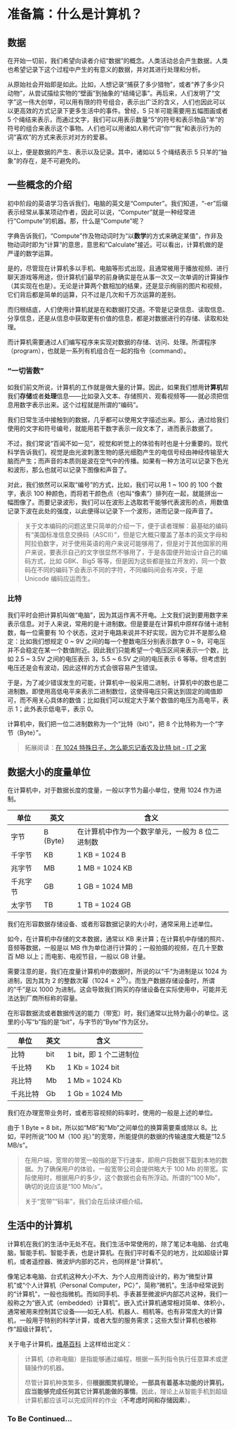 # 准备篇：什么是计算机？

## 数据

在开始一切前，我们希望向读者介绍“数据”的概念。人类活动总会产生数据，人类也希望记录下这个过程中产生的有意义的数据，并对其进行处理和分析。

从原始社会开始即是如此。比如，人想记录“捕获了多少猎物”，或者“养了多少只动物”，从尝试描绘实物的“壁画”到抽象的“结绳记事”。再后来，人们发明了“文字”这一伟大创举，可以用有限的符号组合，表示出广泛的含义，人们也因此可以以更高效的方式记录下更多生活中的事件。曾经，5 只羊可能需要用五幅图画或者 5 个绳结来表示，而通过文字，我们可以用表示数量“5”的符号和表示物品“羊”的符号的组合来表示这个事物。人们也可以用诸如人称代词“你”“我”和表示行为的词“喜欢”的方式来表示对对方的爱慕。

以上，便是数据的产生、表示以及记录。其中，诸如以 5 个绳结表示 5 只羊的“抽象”的存在，是不可避免的。

## 一些概念的介绍

初中阶段的英语学习告诉我们，电脑的英文是“Computer”。我们知道，“-er”后缀表示经常从事某项动作者，因此可以说，“Computer”就是一种经常进行“Compute”的机器。那，什么是“Compute”呢？

字典告诉我们，“Compute”作及物动词时为“以**数学**的方式来确定某值”，作非及物动词时即为“计算”的意思，意思和“Calculate”接近。可以看出，计算机做的是严谨的数学运算。

是的，尽管现在计算机多以手机、电脑等形式出现，且通常被用于播放视频、进行聊天游戏等用途，但计算机们最早的前身确实是在从事一次又一次单调的计算操作（其实现在也是）。无论是计算两个数相加的结果，还是显示绚丽的图片和视频，它们背后都是简单的运算，只不过是几次和千万次运算的差别。

而归根结底，人们使用计算机就是在和数据打交道。不管是记录信息、读取信息、分享信息，还是从信息中获取更有价值的信息，都是对数据进行的存储、读取和处理。

而计算机需要通过人们编写程序来实现对数据的存储、访问、处理。所谓程序（program），也就是一系列有机组合在一起的指令（command）。

### “一切皆数”

如我们前文所说，计算机的工作就是做大量的计算。因此，如果我们想用**计算机**帮我们**存储**或者**处理**信息——比如录入文本、存储照片、观看视频等——就必须把信息用数字表示出来。这个过程就是所谓的“编码”。

我们日常生活中接触到的数据，几乎都可以使用文字描述出来。那么，通过给我们使用的文字和符号编号，就能用若干数字表示一段文本了，进而表示数据了。

不过，我们常说“百闻不如一见”，视觉和听觉上的体验有时也是十分重要的。现代科学告诉我们，视觉是由光波刺激生物的感光细胞产生的电信号经由神经传输至大脑而产生；而声音的本质则是波在空气中的传播。如果有一种方法可以记录下色光和波形，那么也就可以记录下图像和声音了。

对此，我们依然可以采取“编号”的方式，比如，我们可以用 1 ~ 100 的 100 个数字，表示 100 种颜色，而将若干颜色点（也叫“像素”）排列在一起，就能拼出一幅图像了。而要记录波形，我们可以在波形上选取若干能够代表波形的点，用数值记录下波在此处的强度，以此便得以记录下一个波形，进而记录一段声音了。

> 关于文本编码的问题这里只简单的介绍一下，便于读者理解：最基础的编码有“美国标准信息交换码（ASCII）”，但是它大概只覆盖了基本的英文字母和阿拉伯数字，对于使用英语的用户来说可能够用了，但是对于其他国家的用户来说，要表示自己的文字很显然不够用了，于是各国便开始设计自己的编码方式，比如 GBK、Big5 等等，但是因为这些都是独立开发的，同一个数码在不同的编码下会表示不同的字符，不同编码间会有冲突，于是 Unicode 编码应运而生。

### 比特

我们平时会把计算机叫做“电脑”，因为其运作离不开电。上文我们说到要用数字来表示信息。对于人来说，常用的是十进制数。但是要是在计算机中原样存储十进制数，每一位需要有 10 个状态，这对于电路来说并不好实现，因为它并不是那么稳定：比如我们想规定 0 \~ 9V 之间的每一个整数电压分别表示数字 0 \~ 9，可电压并不会稳定在某一个数值附近。因此我们只能希望一个电压区间来表示一个数，比如 2.5 \~ 3.5V 之间的电压表示 3，5.5 \~ 6.5V 之间的电压表示 6 等等。但考虑到电压还是会有波动，因此这样的方式会很容易产生错误。

于是，为了减少错误发生的可能，计算机中一般采用二进制，计算机中的数也是二进制数。即使用高低电平来表示二进制数位，这使得电压只需达到固定的阈值即可，而不用关心具体的数值；比如我们可以规定大于某个数值的电压为高电平，表示 1；此外表示低电平，表示 0。

计算机中，我们把一位二进制数称为一个“比特（bit）”，把 8 个比特称为一个“字节（Byte）”。

> 拓展阅读：[在 1024 特殊日子，怎么能忘记香农及比特 bit - IT 之家](https://www.ithome.com/0/515/575.htm)

## 数据大小的度量单位

在计算机中，对于数据长度的度量，一般以字节为最小单位，使用 1024 作为进制。

| 单位     | 英文     | 含义                                            |
| -------- | -------- | ----------------------------------------------- |
| 字节     | B (Byte) | 在计算机中作为一个数字单元，一般为 8 位二进制数 |
| 千字节   | KB       | 1 KB = 1024 B                                   |
| 兆字节   | MB       | 1 MB = 1024 KB                                  |
| 千兆字节 | GB       | 1 GB = 1024 MB                                  |
| 太字节   | TB       | 1 TB = 1024 GB                                  |

我们在形容数据存储设备、或者形容数据记录的大小时，通常采用上述单位。

如今，在计算机中存储的文本数据，通常以 KB 来计算；在计算机中存储的照片、音频等数据，一般是以 MB 作为单位进行计算的；一般拍摄的视频，在几十至数百 MB 以上；而电影、电视节目，一般以 GB 计量。

需要注意的是，我们在度量计算机中的数据时，所说的以“千”为进制是以 1024 为进制，因为其为 2 的整数次幂（$1024 = 2^{10}$）。而生产数据存储设备时，所谓的“千”是以 1000 为进制。这会导致我们购买的存储设备在实际使用中，可能并无法达到厂商所标称的容量。

在形容数据流或者数据传送的能力（带宽）时，我们通常以比特为最小的单位。这里的小写“b”指的是“bit”，与字节的“Byte”作为区分。

| 单位     | 英文 | 含义                   |
| -------- | ---- | ---------------------- |
| 比特     | bit  | 1 bit，即 1 个二进制位 |
| 千比特   | Kb   | 1 Kb = 1024 bit        |
| 兆比特   | Mb   | 1 Mb = 1024 Kb         |
| 千兆比特 | Gb   | 1 Gb = 1024 Mb         |

我们在办理宽带业务时，或者形容视频的码率时，使用的一般是上述的单位。

由于 1 Byte = 8 bit，所以如“MB”和“Mb”之间单位的换算需要乘或除以 8。比如，平时所说“100 M（100 兆）”的宽带，所能提供的数据的传输速度大概是“12.5 MB/s”。

> 在用户端，宽带的带宽一般指的是下行速率，即用户将数据下载到本地的数据。为了确保用户的体验，一般宽带公司会提供略大于 100 Mb 的带宽。实际使用时，根据用户的多少，这个数据也会有所浮动。所谓的“100 Mb”，确切的说应该是“100 Mb/s”。
>
> 关于“宽带”“码率”，我们会在后续详细介绍。

## 生活中的计算机

计算机在我们的生活中无处不在。我们生活中常使用的，除了笔记本电脑、台式电脑，智能手机、智能手表，也是计算机。在我们平时看不见的地方，比如超级计算机，或者遥控器、微波炉内部的芯片，也同样是“计算机”。

像笔记本电脑、台式机这种大小不大、为个人应用而设计的，称为“微型计算机”或“个人计算机（Personal Computer，PC）”，简称“微机”。生活中经常说到的“计算机”，一般也指微机。而如同手机、手表甚至微波炉内部芯片这种，我们一般称之为“嵌入式（embedded）计算机”。嵌入式计算机通常相对简单、体积小，通常被用来控制其它设备——如无人机、机器人、相机等。也有非常庞大的计算机，一般用于特别的科学计算，或者大型的服务需求；这些大型计算机也被称作“超级计算机”。

关于电子计算机，[维基百科](https://zh.wikipedia.org/wiki/电子计算机) 上这样给出定义：

> 计算机（亦称电脑）是指能够通过编程，根据一系列指令执行任意算术或逻辑操作的机器。
> 
> 尽管计算机种类繁多，但**根据图灵机理论，一部具有着基本功能的计算机，应当能够完成任何其它计算机能做的事情**。因此，理论上从智能手机到超级计算机都应该可以完成同样的作业（**不考虑时间和存储因素**）。

### To Be Continued...
